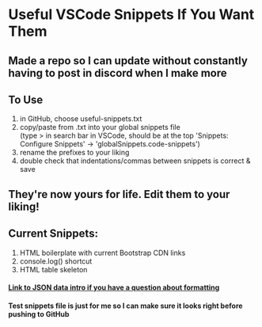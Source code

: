 # Useful VSCode Snippets If You Want Them

## Made a repo so I can update without constantly having to post in discord when I make more  

## To Use
1. in GitHub, choose useful-snippets.txt
2. copy/paste from .txt into your global snippets file  
(type > in search bar in VSCode, should be at the top 'Snippets: Configure Snippets' -> 'globalSnippets.code-snippets')
3. rename the prefixes to your liking
4. double check that indentations/commas between snippets is correct & save

## They're now yours for life. Edit them to your liking!

## Current Snippets:
1. HTML boilerplate with current Bootstrap CDN links
2. console.log() shortcut
3. HTML table skeleton

#### [Link to JSON data intro if you have a question about formatting](https://stackoverflow.blog/2022/06/02/a-beginners-guide-to-json-the-data-format-for-the-internet/)

#### Test snippets file is just for me so I can make sure it looks right before pushing to GitHub